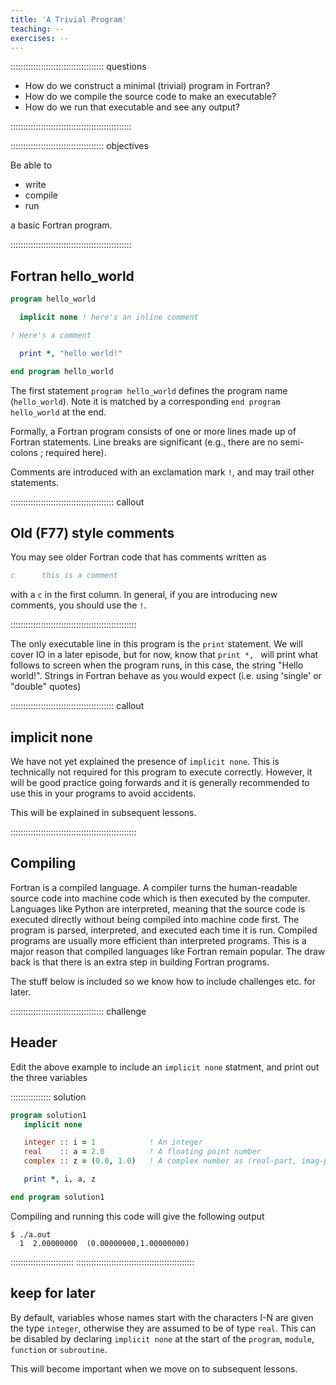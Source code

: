 ```yaml
---
title: 'A Trivial Program'
teaching: --
exercises: --
---
```


::::::::::::::::::::::::::::::::::::: questions

- How do we construct a minimal (trivial) program in Fortran?
- How do we compile the source code to make an executable?
- How do we run that executable and see any output?

::::::::::::::::::::::::::::::::::::::::::::::::

::::::::::::::::::::::::::::::::::::: objectives

Be able to
- write
- compile
- run

a basic Fortran program.

::::::::::::::::::::::::::::::::::::::::::::::::

## Fortran hello_world

```fortran
program hello_world

  implicit none ! here's an inline comment

! Here's a comment

  print *, "hello world!"

end program hello_world
```

The first statement `program hello_world` defines the program name (`hello_world`). Note it is matched by a corresponding `end program hello_world` at the end.


Formally, a Fortran program consists of one or more lines made up of Fortran statements. Line breaks are significant (e.g., there are no semi-colons ; required here).

Comments are introduced with an exclamation mark `!`, and may trail other statements.

:::::::::::::::::::::::::::::::::::::::::  callout

## Old (F77) style comments

You may see older Fortran code that has comments written as

```fortran 
c      this is a comment
```

with a `c` in the first column. In general, if you are introducing new comments, you should use the `!`. 

::::::::::::::::::::::::::::::::::::::::::::::::::

The only executable line in this program is the `print` statement. We will cover IO in a later episode, but for now, know that `print *, ` will print what follows to screen when the program runs, in this case, the string "Hello world!". Strings in Fortran behave as you would expect (i.e. using 'single' or "double" quotes)

:::::::::::::::::::::::::::::::::::::::::  callout

## implicit none

We have not yet explained the presence of `implicit none`. This is technically not required for this program to execute correctly. However, it will be good practice going forwards and it is generally recommended to use this in your programs to avoid accidents. 

This will be explained in subsequent lessons.

::::::::::::::::::::::::::::::::::::::::::::::::::

## Compiling

Fortran is a compiled language. A compiler turns the human-readable source code into machine code which is then executed by the computer. Languages like Python are interpreted, meaning that the source code is executed directly without being compiled into machine code first. The program is parsed, interpreted, and executed each time it is run. Compiled programs are usually more efficient than interpreted programs. This is a major reason that compiled languages like Fortran remain popular. The draw back is that there is an extra step in building Fortran programs.





The stuff below is included so we know how to include challenges etc. for later.

::::::::::::::::::::::::::::::::::::: challenge

## Header
Edit the above example to include an `implicit none` statment, and print out the three variables

:::::::::::::::: solution

```fortran
program solution1
   implicit none

   integer :: i = 1            ! An integer
   real    :: a = 2.0          ! A floating point number
   complex :: z = (0.0, 1.0)   ! A complex number as (real-part, imag-part)

   print *, i, a, z

end program solution1
```
Compiling and running this code will give the following output
```
$ ./a.out 
  1  2.00000000  (0.00000000,1.00000000)
```

:::::::::::::::::::::::::
:::::::::::::::::::::::::::::::::::::::::::::::


## keep for later
By default, variables whose names start with the characters I-N are given the type `integer`, otherwise they are assumed to be of type `real`. This can be disabled by declaring `implicit none` at the start of the `program`, `module`, `function` or `subroutine`.

This will become important when we move on to subsequent lessons.
